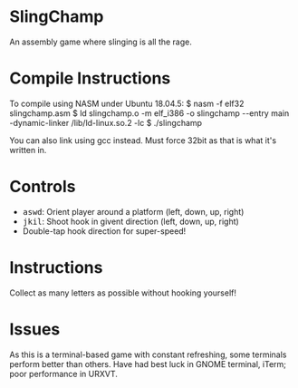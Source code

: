 # SlingChamp
An assembly game where slinging is all the rage.

# Compile Instructions
To compile using NASM under Ubuntu 18.04.5:
        $ nasm -f elf32 slingchamp.asm
        $ ld slingchamp.o -m elf_i386 -o slingchamp --entry main -dynamic-linker /lib/ld-linux.so.2 -lc
        $ ./slingchamp

You can also link using gcc instead. Must force 32bit as that is what it's written in.

# Controls
* <kbd>a</kbd><kbd>s</kbd><kbd>w</kbd><kbd>d</kbd>: Orient player around a platform (left, down, up, right)
* <kbd>j</kbd><kbd>k</kbd><kbd>i</kbd><kbd>l</kbd>: Shoot hook in givent direction  (left, down, up, right)
* Double-tap hook direction for super-speed!

# Instructions
Collect as many letters as possible without hooking yourself!

# Issues
As this is a terminal-based game with constant refreshing, some terminals perform better than others. Have had best luck in GNOME terminal, iTerm; poor performance in URXVT.

